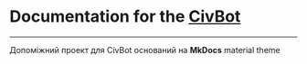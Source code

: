 # Documentation for the [CivBot](https://discord.gg/Ay6gcmDkgg)

---

Допоміжний проект для CivBot оснований на **MkDocs** material theme